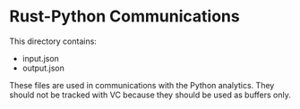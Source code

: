 # Rust-Python Communications
This directory contains:
* input.json
* output.json

These files are used in communications with the Python analytics.
They should not be tracked with VC because they should be used as buffers only.

